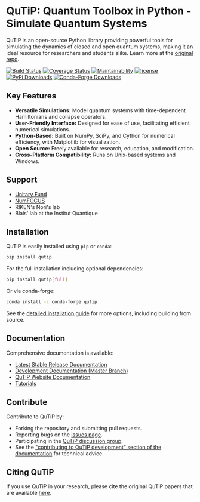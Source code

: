 # QuTiP: Quantum Toolbox in Python - Simulate Quantum Systems

QuTiP is an open-source Python library providing powerful tools for simulating the dynamics of closed and open quantum systems, making it an ideal resource for researchers and students alike. Learn more at the [original repo](https://github.com/qutip/qutip).

[![Build Status](https://github.com/qutip/qutip/actions/workflows/tests.yml/badge.svg?branch=master)](https://github.com/qutip/qutip/actions/workflows/tests.yml)
[![Coverage Status](https://img.shields.io/coveralls/qutip/qutip.svg?logo=Coveralls)](https://coveralls.io/r/qutip/qutip)
[![Maintainability](https://api.codeclimate.com/v1/badges/df502674f1dfa1f1b67a/maintainability)](https://codeclimate.com/github/qutip/qutip/maintainability)
[![license](https://img.shields.io/badge/license-New%20BSD-blue.svg)](https://opensource.org/licenses/BSD-3-Clause)
[![PyPi Downloads](https://img.shields.io/pypi/dm/qutip?label=downloads%20%7C%20pip&logo=PyPI)](https://pypi.org/project/qutip)
[![Conda-Forge Downloads](https://img.shields.io/conda/dn/conda-forge/qutip?label=downloads%20%7C%20conda&logo=Conda-Forge)](https://anaconda.org/conda-forge/qutip)

## Key Features

*   **Versatile Simulations:** Model quantum systems with time-dependent Hamiltonians and collapse operators.
*   **User-Friendly Interface:** Designed for ease of use, facilitating efficient numerical simulations.
*   **Python-Based:** Built on NumPy, SciPy, and Cython for numerical efficiency, with Matplotlib for visualization.
*   **Open Source:** Freely available for research, education, and modification.
*   **Cross-Platform Compatibility:** Runs on Unix-based systems and Windows.

## Support

*   [Unitary Fund](https://unitary.fund)
*   [NumFOCUS](https://numfocus.org)
*   RIKEN's Nori's lab
*   Blais' lab at the Institut Quantique

## Installation

QuTiP is easily installed using `pip` or `conda`:

```bash
pip install qutip
```

For the full installation including optional dependencies:

```bash
pip install qutip[full]
```

Or via conda-forge:
```bash
conda install -c conda-forge qutip
```

See the [detailed installation guide](https://qutip.readthedocs.io/en/stable/installation.html) for more options, including building from source.

## Documentation

Comprehensive documentation is available:

*   [Latest Stable Release Documentation](https://qutip.readthedocs.io/en/latest/)
*   [Development Documentation (Master Branch)](https://qutip.readthedocs.io/en/master/)
*   [QuTiP Website Documentation](https://qutip.org/documentation.html)
*   [Tutorials](https://qutip.org/tutorials.html)

## Contribute

Contribute to QuTiP by:

*   Forking the repository and submitting pull requests.
*   Reporting bugs on the [issues page](https://github.com/qutip/qutip/issues).
*   Participating in the [QuTiP discussion group](https://groups.google.com/g/qutip).
*   See the ["contributing to QuTiP development" section of the documentation](https://qutip.readthedocs.io/en/stable/development/contributing.html) for technical advice.

## Citing QuTiP

If you use QuTiP in your research, please cite the original QuTiP papers that are available [here](https://dml.riken.jp/?s=QuTiP).